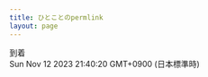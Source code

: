 ```yaml
---
title: ひとことのpermlink
layout: page
---
```

<div class="box" dt="1699792820313">
  到着
  <div class="content is-small">Sun Nov 12 2023 21:40:20 GMT+0900 (日本標準時)</div>
</div>